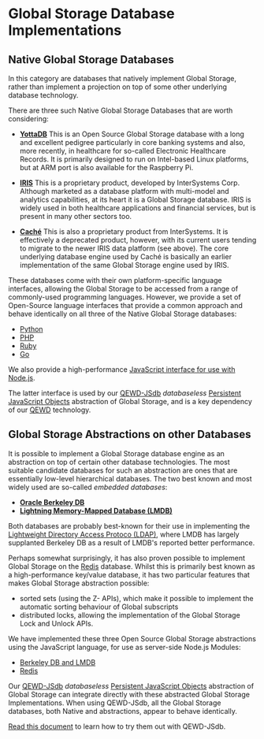 # Global Storage Database Implementations

## Native Global Storage Databases

In this category are databases that natively implement Global Storage, rather than implement a projection on top of some other underlying database technology.

There are three such Native Global Storage Databases that are worth considering:

- [**YottaDB**](https://yottadb.com) This is an Open Source Global Storage database with a long and excellent pedigree particularly in core banking systems and also, more recently, in healthcare for so-called Electronic Healthcare Records.  It is primarily designed to run on Intel-based Linux platforms, but at ARM port is also available for the Raspberry Pi.

- [**IRIS**](https://www.intersystems.com/products/intersystems-iris/)  This is a proprietary product, developed by InterSystems Corp.  Although marketed as a database platform with multi-model and analytics capabilities, at its heart it is a Global Storage database.  IRIS is widely used in both healthcare applications and financial services, but is present in many other sectors too.

- [**Cach&eacute;**](https://www.intersystems.com/products/cache/)  This is also a proprietary product from InterSystems.  It is effectively a deprecated product, however, with its current users tending to migrate to the newer IRIS data platform (see above).  The core underlying database engine used by Cach&eacute; is basically an earlier implementation of the same Global Storage engine used by IRIS.

These databases come with their own platform-specific language interfaces, allowing the Global Storage to be accessed from a range of commonly-used programming languages.  However, we provide a set of Open-Source language interfaces that provide a common approach and behave identically on all three of the Native Global Storage databases:

- [Python](https://github.com/chrisemunt/mg_python)
- [PHP](https://github.com/chrisemunt/mg_php)
- [Ruby](https://github.com/chrisemunt/mg_ruby)
- [Go](https://github.com/chrisemunt/mg_go)

We also provide a high-performance [JavaScript interface for use with Node.js](https://github.com/chrisemunt/mg-dbx).

The latter interface is used by our [QEWD-JSdb](https://github.com/robtweed/qewd-jsdb) *databaseless* [Persistent JavaScript Objects](./QEWD-JSdb.md#qewd-jsdb-on-disk-or-in-memory-javascript-objects) abstraction of Global Storage, and is a key dependency of our [QEWD](https://github.com/robtweed/qewd) technology.


## Global Storage Abstractions on other Databases

It is possible to implement a Global Storage database engine as an abstraction on top of certain other database technologies.  The most suitable candidate databases for such an abstraction are ones that are essentially low-level hierarchical databases.  The two best known and most widely used are so-called *embedded databases*:

- [**Oracle Berkeley DB**](https://www.oracle.com/uk/database/technologies/related/berkeleydb.html)
- [**Lightning Memory-Mapped Database (LMDB)**](https://symas.com/lmdb/)

Both databases are probably best-known for their use in implementing the [Lightweight Directory Access Protoco (LDAP)](https://en.wikipedia.org/wiki/Lightweight_Directory_Access_Protocol), where LMDB has largely supplanted Berkeley DB as a result of LMDB's reported better performance.


Perhaps somewhat surprisingly, it has also proven possible to implement Global Storage on the 
[Redis](https://redis.io) database.  Whilst this is primarily best known as a high-performance key/value database, it has two particular features that makes Global Storage abstraction possible:

- sorted sets (using the Z- APIs), which make it possible to implement the automatic sorting behaviour of Global subscripts
- distributed locks, allowing the implementation of the Global Storage Lock and Unlock APIs.

We have implemented these three Open Source Global Storage abstractions using the JavaScript language, for use as server-side Node.js Modules:

- [Berkeley DB and LMDB](https://github.com/chrisemunt/mg-dbx-bdb)
- [Redis](https://github.com/robtweed/ewd-redis-globals)

Our [QEWD-JSdb](https://github.com/robtweed/qewd-jsdb) *databaseless* [Persistent JavaScript Objects](./QEWD-JSdb.md#qewd-jsdb-on-disk-or-in-memory-javascript-objects) abstraction of Global Storage can integrate directly with these abstracted Global Storage Implementations.  When using QEWD-JSdb, all the Global Storage databases, both Native and abstractions, appear to behave identically.

[Read this document](QEWD-JSdb.md#trying-out-qewd-jsdb-with-the-various-global-storage-databases) to learn how to try them out with QEWD-JSdb.
